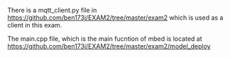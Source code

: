 There is a mqtt_client.py file in 
https://github.com/ben173j/EXAM2/tree/master/exam2 
which is used as a client in this exam.

The main.cpp file, which is the main fucntion of mbed is located at
https://github.com/ben173j/EXAM2/tree/master/exam2/model_deploy

